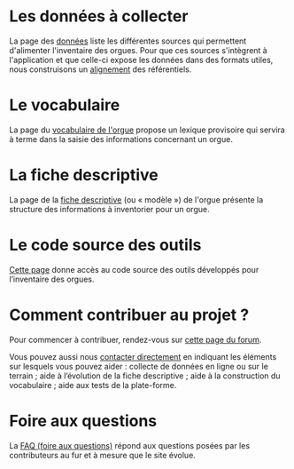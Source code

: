 # Les données à collecter

La page des [données](donnees.md) liste les différentes sources qui
permettent d'alimenter l'inventaire des orgues. Pour que ces sources
s'intègrent à l'application et que celle-ci expose les données dans des
formats utiles, nous construisons un [alignement](alignement.md) des
référentiels.

# Le vocabulaire

La page du [vocabulaire de l'orgue](lexique.md) propose un lexique
provisoire qui servira à terme dans la saisie des informations
concernant un orgue.

# La fiche descriptive
 
La page de la [fiche descriptive](modele.md) (ou « modèle ») de l'orgue
présente la structure des informations à inventorier pour un orgue.

# Le code source des outils

[Cette page](code-source.md) donne accès au code source des outils
développés pour l’inventaire des orgues.

# Comment contribuer au projet ?

Pour commencer à contribuer, rendez-vous sur [cette page du
forum](https://forum.inventaire-des-orgues.fr/t/comment-contribuer-au-projet-dinventaire-des-orgues/13).

Vous pouvez aussi nous [contacter
directement](https://www.inventaire-des-orgues.fr/#contact) en indiquant
les éléments sur lesquels vous pouvez aider : collecte de données en
ligne ou sur le terrain ; aide à l’évolution de la fiche descriptive ;
aide à la construction du vocabulaire ; aide aux tests de la
plate-forme.

# Foire aux questions

La [FAQ (foire aux questions)](faq.md) répond aux questions posées par
les contributeurs au fur et à mesure que le site évolue.
